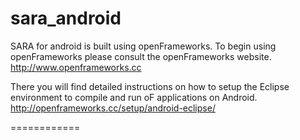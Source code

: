 sara_android
============
SARA for android is built using openFrameworks. 
To begin using openFrameworks please consult the openFrameworks website.
http://www.openframeworks.cc

There you will find detailed instructions on how to setup the Eclipse environment to compile and run oF applications on Android.
http://openframeworks.cc/setup/android-eclipse/

============

